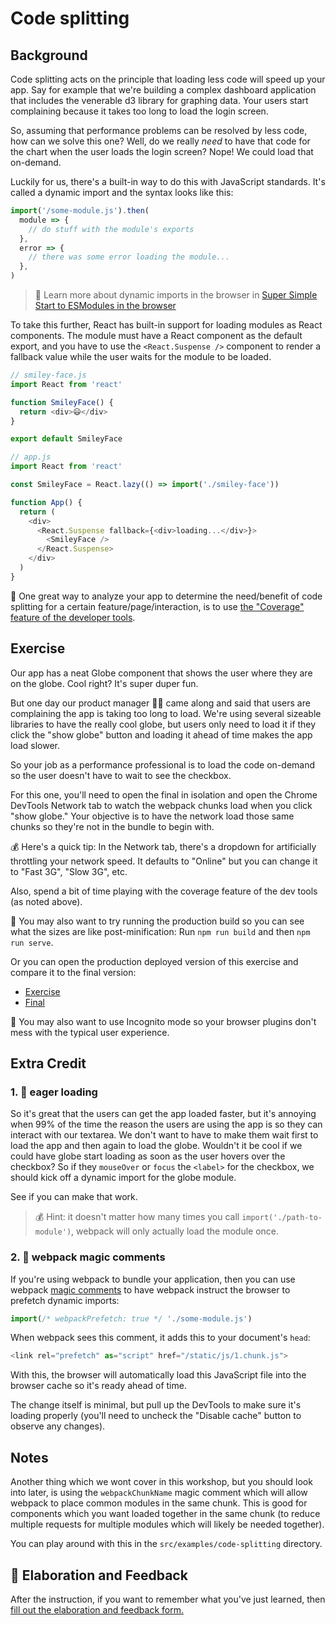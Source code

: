 # Code splitting

## Background

Code splitting acts on the principle that loading less code will speed up your
app. Say for example that we're building a complex dashboard application that
includes the venerable d3 library for graphing data. Your users start
complaining because it takes too long to load the login screen.

So, assuming that performance problems can be resolved by less code, how can we
solve this one? Well, do we really _need_ to have that code for the chart when
the user loads the login screen? Nope! We could load that on-demand.

Luckily for us, there's a built-in way to do this with JavaScript standards.
It's called a dynamic import and the syntax looks like this:

```javascript
import('/some-module.js').then(
  module => {
    // do stuff with the module's exports
  },
  error => {
    // there was some error loading the module...
  },
)
```

> 📜 Learn more about dynamic imports in the browser in
> [Super Simple Start to ESModules in the browser](https://kentcdodds.com/blog/super-simple-start-to-es-modules-in-the-browser)

To take this further, React has built-in support for loading modules as React
components. The module must have a React component as the default export, and
you have to use the `<React.Suspense />` component to render a fallback value
while the user waits for the module to be loaded.

```javascript
// smiley-face.js
import React from 'react'

function SmileyFace() {
  return <div>😃</div>
}

export default SmileyFace

// app.js
import React from 'react'

const SmileyFace = React.lazy(() => import('./smiley-face'))

function App() {
  return (
    <div>
      <React.Suspense fallback={<div>loading...</div>}>
        <SmileyFace />
      </React.Suspense>
    </div>
  )
}
```

🦉 One great way to analyze your app to determine the need/benefit of code
splitting for a certain feature/page/interaction, is to use
[the "Coverage" feature of the developer tools](https://developers.google.com/web/tools/chrome-devtools/coverage).

## Exercise

Our app has a neat Globe component that shows the user where they are on the
globe. Cool right? It's super duper fun.

But one day our product manager 👨‍💼 came along and said that users are
complaining the app is taking too long to load. We're using several sizeable
libraries to have the really cool globe, but users only need to load it if they
click the "show globe" button and loading it ahead of time makes the app load
slower.

So your job as a performance professional is to load the code on-demand so the
user doesn't have to wait to see the checkbox.

For this one, you'll need to open the final in isolation and open the Chrome
DevTools Network tab to watch the webpack chunks load when you click "show
globe." Your objective is to have the network load those same chunks so they're
not in the bundle to begin with.

💰 Here's a quick tip: In the Network tab, there's a dropdown for artificially
throttling your network speed. It defaults to "Online" but you can change it to
"Fast 3G", "Slow 3G", etc.

Also, spend a bit of time playing with the coverage feature of the dev tools (as
noted above).

🦉 You may also want to try running the production build so you can see what the
sizes are like post-minification: Run `npm run build` and then `npm run serve`.

Or you can open the production deployed version of this exercise and compare it
to the final version:

- [Exercise](https://react-performance.netlify.app/isolated/exercise/01.js)
- [Final](https://react-performance.netlify.app/isolated/final/01.js)

🦉 You may also want to use Incognito mode so your browser plugins don't mess
with the typical user experience.

## Extra Credit

### 1. 💯 eager loading

So it's great that the users can get the app loaded faster, but it's annoying
when 99% of the time the reason the users are using the app is so they can
interact with our textarea. We don't want to have to make them wait first to
load the app and then again to load the globe. Wouldn't it be cool if we could
have globe start loading as soon as the user hovers over the checkbox? So if
they `mouseOver` or `focus` the `<label>` for the checkbox, we should kick off a
dynamic import for the globe module.

See if you can make that work.

> 💰 Hint: it doesn't matter how many times you call
> `import('./path-to-module')`, webpack will only actually load the module once.

### 2. 💯 webpack magic comments

If you're using webpack to bundle your application, then you can use webpack
[magic comments](https://webpack.js.org/api/module-methods/#magic-comments) to
have webpack instruct the browser to prefetch dynamic imports:

```javascript
import(/* webpackPrefetch: true */ './some-module.js')
```

When webpack sees this comment, it adds this to your document's `head`:

```javascript
<link rel="prefetch" as="script" href="/static/js/1.chunk.js">
```

With this, the browser will automatically load this JavaScript file into the
browser cache so it's ready ahead of time.

The change itself is minimal, but pull up the DevTools to make sure it's loading
properly (you'll need to uncheck the "Disable cache" button to observe any
changes).

## Notes

Another thing which we wont cover in this workshop, but you should look into
later, is using the `webpackChunkName` magic comment which will allow webpack to
place common modules in the same chunk. This is good for components which you
want loaded together in the same chunk (to reduce multiple requests for multiple
modules which will likely be needed together).

You can play around with this in the `src/examples/code-splitting` directory.

## 🦉 Elaboration and Feedback

<div>
<span>After the instruction, if you want to remember what you've just learned, then </span>
<a rel="noopener noreferrer" target="_blank" href="https://ws.kcd.im/?ws=React%20Performance%20%E2%9A%A1&e=01%3A%20Code%20splitting&em=">
  fill out the elaboration and feedback form.
</a>
</div>
